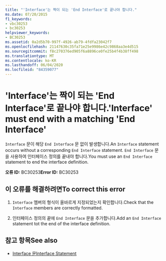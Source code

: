 ```yaml
---
title: "'Interface'는 짝이 되는 'End Interface'로 끝나야 합니다."
ms.date: 07/20/2015
f1_keywords:
- vbc30253
- bc30253
helpviewer_keywords:
- BC30253
ms.assetid: 0a2d5b70-997f-4926-ab79-4fdfa23042f7
ms.openlocfilehash: 21147630c35fa71e25e9986e42c9868aa3e4d515
ms.sourcegitcommit: f8c270376ed905f6a8896ce0fe25b4f4b38ff498
ms.translationtype: MT
ms.contentlocale: ko-KR
ms.lasthandoff: 06/04/2020
ms.locfileid: "84359077"
---
```

# <a name="interface-must-end-with-a-matching-end-interface"></a><span data-ttu-id="ff9b4-102">'Interface'는 짝이 되는 'End Interface'로 끝나야 합니다.</span><span class="sxs-lookup"><span data-stu-id="ff9b4-102">'Interface' must end with a matching 'End Interface'</span></span>
<span data-ttu-id="ff9b4-103">`Interface` 문이 해당 `End Interface` 문 없이 발생합니다.</span><span class="sxs-lookup"><span data-stu-id="ff9b4-103">An `Interface` statement occurs without a corresponding `End Interface` statement.</span></span> <span data-ttu-id="ff9b4-104">`End Interface` 문을 사용하여 인터페이스 정의를 끝내야 합니다.</span><span class="sxs-lookup"><span data-stu-id="ff9b4-104">You must use an `End Interface` statement to end the interface definition.</span></span>  
  
 <span data-ttu-id="ff9b4-105">**오류 ID:** BC30253</span><span class="sxs-lookup"><span data-stu-id="ff9b4-105">**Error ID:** BC30253</span></span>  
  
## <a name="to-correct-this-error"></a><span data-ttu-id="ff9b4-106">이 오류를 해결하려면</span><span class="sxs-lookup"><span data-stu-id="ff9b4-106">To correct this error</span></span>  
  
1. <span data-ttu-id="ff9b4-107">`Interface` 멤버의 형식이 올바르게 지정되었는지 확인합니다.</span><span class="sxs-lookup"><span data-stu-id="ff9b4-107">Check that the `Interface` members are correctly formatted.</span></span>  
  
2. <span data-ttu-id="ff9b4-108">인터페이스 정의의 끝에 `End Interface` 문을 추가합니다.</span><span class="sxs-lookup"><span data-stu-id="ff9b4-108">Add an `End Interface` statement tot the end of the interface definition.</span></span>  
  
## <a name="see-also"></a><span data-ttu-id="ff9b4-109">참고 항목</span><span class="sxs-lookup"><span data-stu-id="ff9b4-109">See also</span></span>

- [<span data-ttu-id="ff9b4-110">Interface 문</span><span class="sxs-lookup"><span data-stu-id="ff9b4-110">Interface Statement</span></span>](../language-reference/statements/interface-statement.md)
